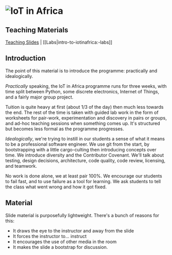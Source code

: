 # ![IoT in Africa](../blob/master/assets/img/GC_Logo_artwork_RGB-LOGO_colour_SMALL.png?raw=true) 

## Teaching Materials

[Teaching Slides](https://gitpitch.com/iotinafrica/material?p=intro-to-iotinafrica)
| [[Labs|intro-to-iotinafrica:-labs]]

## Introduction

The point of this material is to introduce the programme: practically and idealogically.

*Practically* speaking, the IoT in Africa programme runs for three weeks, with time split between Python, some discrete electronics, Internet of Things, and a fairly major group project.

Tuition is quite heavy at first (about 1/3 of the day) then much less towards the end. The rest of the time is taken with guided lab work in the form of worksheets for pair-work, experimentation and discovery in pairs or groups, and ad-hoc teaching sessions when something comes up. It's structured but becomes less formal as the programme progresses.

*Idealogically*, we're trying to instill in our students a sense of what it means to be a professional software engineer. We use git from the start, by bootstrapping with a little cargo-culting then introducing concepts over time. We introduce diversity and the Contributor Covenant. We'll talk about testing, design decisions, architecture, code quality, code review, licensing, and teamwork.

No work is done alone, we at least pair 100%. We encourage our students to fail fast, and to use failure as a tool for learning. We ask students to tell the class what went wrong and how it got fixed.

## Material

Slide material is purposefully lightweight. There's a bunch of reasons for this:
* It draws the eye to the instructor and away from the slide
* It forces the instructor to... instruct
* It encourages the use of other media in the room
* It makes the slide a bootstrap for discussion.